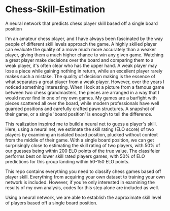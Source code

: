 # Chess-Skill-Estimation
A neural network that predicts chess player skill based off a single board position

I'm an amateur chess player, and I have always been fascinated by the way people of different skill levels approach the game. A highly skilled player can evaluate the quality of a move much more accurately than a weaker player, giving them a much higher chance to win any given game. Watching a great player make decisions over the board and comparing them to a weak player, it's often clear who has the upper hand. A weak player may lose a piece while gaining nothing in return, while an excellent player rarely makes such a mistake. The quality of decision making is the essence of what separates a great player from a weak player. However, over the years I noticed something interesting. When I look at a picture from a famous game between two chess grandmasters, the pieces are arranged in a way that I would never find in one of my own games. My games are a barfight with pieces scattered all over the board, while modern professionals have well guarded positions and carefully crafted pawn structures. A snapshot of their game, or a single 'board position' is enough to tell the difference.

This realization inspired me to build a neural net to guess a player's skill. Here, using a neural net, we estimate the skill rating (ELO score) of two players by examining an isolated board position, plucked without context from the middle of their game. With a single board position, we can get surprisingly close to estimating the skill rating of two players, with 50% of our guesses being within 200 ELO points of the true value. The classifeier performs best on lower skill rated players games, with 50% of ELO predictions for this group landing within 50-150 ELO points.

This repo contains everything you need to classify chess games based off player skill. Everything from acquiring your own dataset to training your own network is included. However, if you're only interested in examining the results of my own analysis, codes for this step alone are included as well.

Using a neural network, we are able to establish the approximate skill level of players based off a single board position.
